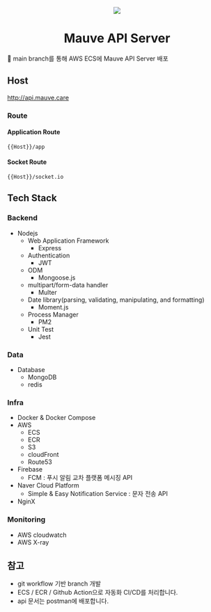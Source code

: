 <p align="center"><img src="https://user-images.githubusercontent.com/68677647/148726865-01d15dde-e2f4-4325-8672-d400a6744270.png"></p>
<h1 align="center">Mauve API Server</h1>

🚀 main branch를 통해 AWS ECS에 Mauve API Server 배포

## Host

http://api.mauve.care

### Route

#### Application Route

`{{Host}}/app`

#### Socket Route

`{{Host}}/socket.io`

## Tech Stack

### Backend

- Nodejs
  - Web Application Framework
    - Express
  - Authentication
    - JWT
  - ODM
    - Mongoose.js
  - multipart/form-data handler
    - Multer
  - Date library(parsing, validating, manipulating, and formatting)
    - Moment.js
  - Process Manager
    - PM2
  - Unit Test
    - Jest

### Data

- Database
  - MongoDB
  - redis

### Infra

- Docker & Docker Compose
- AWS
  - ECS
  - ECR
  - S3
  - cloudFront
  - Route53
- Firebase
  - FCM : 푸시 알림 교차 플랫폼 메시징 API
- Naver Cloud Platform
  - Simple & Easy Notification Service : 문자 전송 API
- NginX

### Monitoring

- AWS cloudwatch
- AWS X-ray

## 참고

- git workflow 기반 branch 개발
- ECS / ECR / Github Action으로 자동화 CI/CD를 처리합니다.
- api 문서는 postman에 배포합니다.
